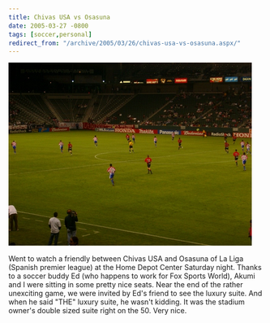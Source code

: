 ```yaml
---
title: Chivas USA vs Osasuna
date: 2005-03-27 -0800
tags: [soccer,personal]
redirect_from: "/archive/2005/03/26/chivas-usa-vs-osasuna.aspx/"
---
```


![Chivas vs Osasuna soccer game](/images/ChivasGame.jpg "Chivas vs Osasuna")

Went to watch a friendly between Chivas USA and Osasuna of La Liga (Spanish premier league) at the Home Depot Center Saturday night. Thanks to a soccer buddy Ed (who happens to work for Fox Sports World), Akumi and I were sitting in some pretty nice seats.
Near the end of the rather unexciting game, we were invited by Ed's friend to see the luxury suite. And when he said "THE" luxury suite, he wasn't kidding. It was the stadium owner's double sized suite right on the 50. Very nice.
 


